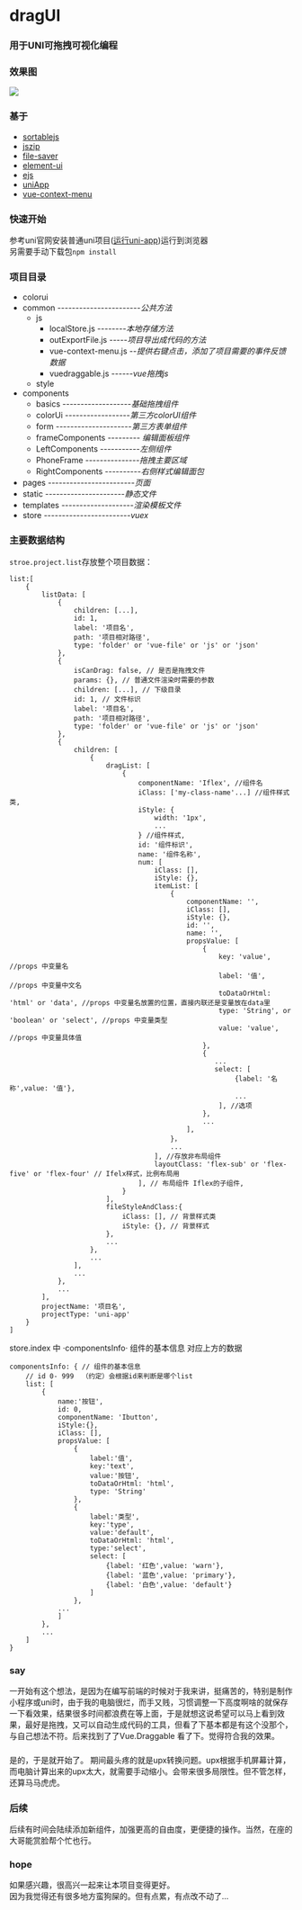 # dragUI
### 用于UNI可拖拽可视化编程
### 效果图
![](https://github.com/wozhishilaonanhai/dragUI/blob/master/static/demo/demo1.png)
### 基于
- [sortablejs](https://github.com/SortableJS/Vue.Draggable)
- [jszip](https://github.com/Stuk/jszip)
- [file-saver](https://github.com/eligrey/FileSaver.js)
- [element-ui](https://github.com/ElemeFE/element)
- [ejs](https://github.com/mde/ejs)
- [uniApp](https://github.com/dcloudio/uni-app)
- [vue-context-menu](https://github.com/xunleif2e/vue-context-menu)
### 快速开始
 参考uni官网安装普通uni项目([运行uni-app](https://uniapp.dcloud.io/quickstart?id=%e8%bf%90%e8%a1%8cuni-app))运行到浏览器<br/>
 另需要手动下载包`npm install`
### 项目目录
- colorui
- common -----------------------_公共方法_
    - js
        - localStore.js --------_本地存储方法_
        - outExportFile.js -----_项目导出成代码的方法_
        - vue-context-menu.js --_提供右键点击，添加了项目需要的事件反馈数据_
        - vuedraggable.js ------_vue拖拽js_
    - style
- components 
    - basics -------------------_基础拖拽组件_
    - colorUi ------------------_第三方colorUI组件_
    - form ---------------------_第三方表单组件_
    - frameComponents --------- _编辑面板组件_
    - LeftComponents -----------_左侧组件_
    - PhoneFrame ---------------_拖拽主要区域_
    - RightComponents ----------_右侧样式编辑面包_
- pages ------------------------_页面_
- static  ----------------------_静态文件_
- templates --------------------_渲染模板文件_
- store ------------------------_vuex_

### 主要数据结构
`stroe.project.list`存放整个项目数据：<br>
```
list:[
    {
        listData: [
            {
                children: [...],
                id: 1,
                label: '项目名',
                path: '项目相对路径',
                type: 'folder' or 'vue-file' or 'js' or 'json' 
            },
            {
                isCanDrag: false, // 是否是拖拽文件
                params: {}, // 普通文件渲染时需要的参数
                children: [...], // 下级目录
                id: 1, // 文件标识
                label: '项目名',
                path: '项目相对路径',
                type: 'folder' or 'vue-file' or 'js' or 'json' 
            },
            {
                children: [
                    {
                        dragList: [
                            {
                                componentName: 'Iflex', //组件名
                                iClass: ['my-class-name'...] //组件样式类,
                                iStyle: {
                                    width: '1px',
                                    ...
                                } //组件样式,
                                id: '组件标识',
                                name: '组件名称',
                                num: [
                                    iClass: [],
                                    iStyle: {},
                                    itemList: [
                                        {
                                            componentName: '',
                                            iClass: [],
                                            iStyle: {},
                                            id: '',
                                            name: '',
                                            propsValue: [
                                                {
                                                    key: 'value', //props 中变量名
                                                    label: '值', //props 中变量中文名
                                                    toDataOrHtml: 'html' or 'data', //props 中变量名放置的位置，直接内联还是变量放在data里
                                                    type: 'String', or 'boolean' or 'select', //props 中变量类型
                                                    value: 'value', //props 中变量具体值
                                                },
                                                {
                                                   ...
                                                   select: [
                                                        {label: '名称',value: '值'},
                                                        ...
                                                    ], //选项
                                                },
                                                ...
                                            ],
                                        }，
                                        ...
                                    ], //存放非布局组件
                                    layoutClass: 'flex-sub' or 'flex-five' or 'flex-four' // Ifelx样式，比例布局用
                                ], // 布局组件 Iflex的子组件,
                            }
                        ],
                        fileStyleAndClass:{ 
                            iClass: [], // 背景样式类
                            iStyle: {}, // 背景样式
                        },
                        ...
                    },
                    ...
                ],
                ...
            },
            ...
        ],
        projectName: '项目名',
        projectType: 'uni-app'
    }
]
```

store.index 中 ·componentsInfo· 组件的基本信息 对应上方的数据
```
componentsInfo: { // 组件的基本信息
    // id 0- 999  （约定）会根据id来判断是哪个list
    list: [
        {
            name:'按钮',
            id: 0,
            componentName: 'Ibutton',
            iStyle:{},
            iClass: [],
            propsValue: [
                {   
                    label:'值',
                    key:'text',
                    value:'按钮',
                    toDataOrHtml: 'html',
                    type: 'String'
                },
                {
                    label:'类型',
                    key:'type',
                    value:'default',
                    toDataOrHtml: 'html',
                    type:'select',
                    select: [
                        {label: '红色',value: 'warn'},
                        {label: '蓝色',value: 'primary'},
                        {label: '白色',value: 'default'}
                    ]
                },
            ...
            ]
        },
        ...
    ]
}
```

### say
一开始有这个想法，是因为在编写前端的时候对于我来讲，挺痛苦的，特别是制作小程序或uni时，由于我的电脑很烂，而手又贱，习惯调整一下高度啊啥的就保存一下看效果，结果很多时间都浪费在等上面，于是就想这说希望可以马上看到效果，最好是拖拽，又可以自动生成代码的工具，但看了下基本都是有这个没那个，与自己想法不符。后来找到了了Vue.Draggable 看了下。觉得符合我的效果。
###
是的，于是就开始了。
期间最头疼的就是upx转换问题。upx根据手机屏幕计算，而电脑计算出来的upx太大，就需要手动缩小。会带来很多局限性。但不管怎样，还算马马虎虎。
### 后续
后续有时间会陆续添加新组件，加强更高的自由度，更便捷的操作。当然，在座的大哥能赏脸帮个忙也行。
### hope
如果感兴趣，很高兴一起来让本项目变得更好。<br/>
因为我觉得还有很多地方蛮狗屎的。但有点累，有点改不动了...